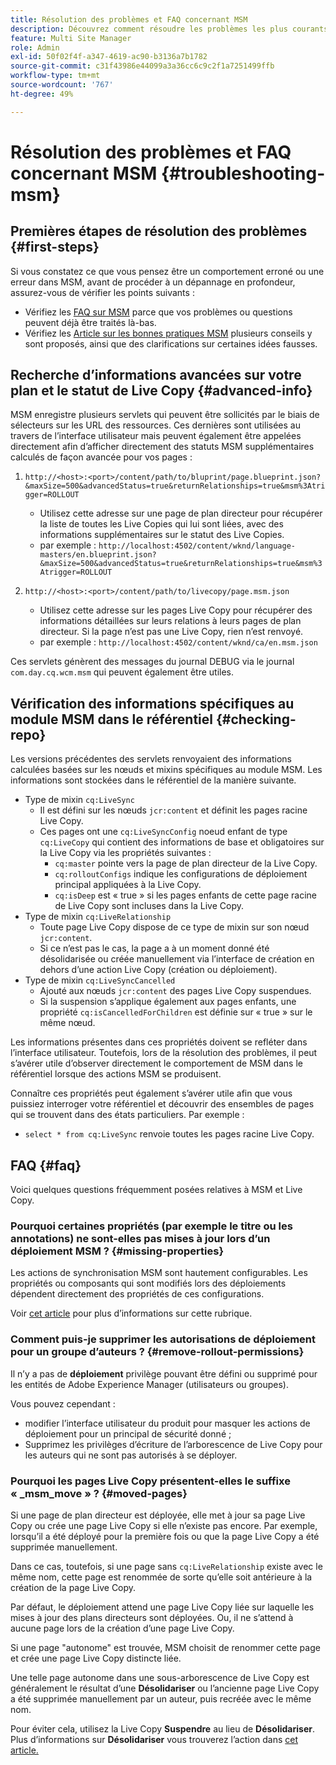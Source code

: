 ```yaml
---
title: Résolution des problèmes et FAQ concernant MSM
description: Découvrez comment résoudre les problèmes les plus courants liés à MSM et obtenir des réponses aux questions les plus courantes relatives à MSM.
feature: Multi Site Manager
role: Admin
exl-id: 50f02f4f-a347-4619-ac90-b3136a7b1782
source-git-commit: c31f43986e44099a3a36cc6c9c2f1a7251499ffb
workflow-type: tm+mt
source-wordcount: '767'
ht-degree: 49%

---
```


# Résolution des problèmes et FAQ concernant MSM {#troubleshooting-msm}

## Premières étapes de résolution des problèmes {#first-steps}

Si vous constatez ce que vous pensez être un comportement erroné ou une erreur dans MSM, avant de procéder à un dépannage en profondeur, assurez-vous de vérifier les points suivants :

* Vérifiez les [FAQ sur MSM](#faq) parce que vos problèmes ou questions peuvent déjà être traités là-bas.
* Vérifiez les [Article sur les bonnes pratiques MSM](best-practices.md) plusieurs conseils y sont proposés, ainsi que des clarifications sur certaines idées fausses.

## Recherche d’informations avancées sur votre plan et le statut de Live Copy {#advanced-info}

MSM enregistre plusieurs servlets qui peuvent être sollicités par le biais de sélecteurs sur les URL des ressources. Ces dernières sont utilisées au travers de l’interface utilisateur mais peuvent également être appelées directement afin d’afficher directement des statuts MSM supplémentaires calculés de façon avancée pour vos pages :

1. `http://<host>:<port>/content/path/to/bluprint/page.blueprint.json?&maxSize=500&advancedStatus=true&returnRelationships=true&msm%3Atrigger=ROLLOUT`
   * Utilisez cette adresse sur une page de plan directeur pour récupérer la liste de toutes les Live Copies qui lui sont liées, avec des informations supplémentaires sur le statut des Live Copies.
   * par exemple :
     `http://localhost:4502/content/wknd/language-masters/en.blueprint.json?&maxSize=500&advancedStatus=true&returnRelationships=true&msm%3Atrigger=ROLLOUT`

1. `http://<host>:<port>/content/path/to/livecopy/page.msm.json`
   * Utilisez cette adresse sur les pages Live Copy pour récupérer des informations détaillées sur leurs relations à leurs pages de plan directeur. Si la page n’est pas une Live Copy, rien n’est renvoyé.
   * par exemple :
     `http://localhost:4502/content/wknd/ca/en.msm.json`

Ces servlets génèrent des messages du journal DEBUG via le journal `com.day.cq.wcm.msm` qui peuvent également être utiles.

## Vérification des informations spécifiques au module MSM dans le référentiel {#checking-repo}

Les versions précédentes des servlets renvoyaient des informations calculées basées sur les nœuds et mixins spécifiques au module MSM. Les informations sont stockées dans le référentiel de la manière suivante.

* Type de mixin `cq:LiveSync`
   * Il est défini sur les nœuds `jcr:content` et définit les pages racine Live Copy.
   * Ces pages ont une `cq:LiveSyncConfig` noeud enfant de type `cq:LiveCopy` qui contient des informations de base et obligatoires sur la Live Copy via les propriétés suivantes :
      * `cq:master` pointe vers la page de plan directeur de la Live Copy.
      * `cq:rolloutConfigs` indique les configurations de déploiement principal appliquées à la Live Copy.
      * `cq:isDeep` est « true » si les pages enfants de cette page racine de Live Copy sont incluses dans la Live Copy.
* Type de mixin `cq:LiveRelationship`
   * Toute page Live Copy dispose de ce type de mixin sur son nœud `jcr:content`.
   * Si ce n’est pas le cas, la page a à un moment donné été désolidarisée ou créée manuellement via l’interface de création en dehors d’une action Live Copy (création ou déploiement).
* Type de mixin `cq:LiveSyncCancelled`
   * Ajouté aux nœuds `jcr:content` des pages Live Copy suspendues.
   * Si la suspension s’applique également aux pages enfants, une propriété `cq:isCancelledForChildren` est définie sur « true » sur le même nœud.

Les informations présentes dans ces propriétés doivent se refléter dans l’interface utilisateur. Toutefois, lors de la résolution des problèmes, il peut s’avérer utile d’observer directement le comportement de MSM dans le référentiel lorsque des actions MSM se produisent.

Connaître ces propriétés peut également s’avérer utile afin que vous puissiez interroger votre référentiel et découvrir des ensembles de pages qui se trouvent dans des états particuliers. Par exemple :

* `select * from cq:LiveSync` renvoie toutes les pages racine Live Copy.

## FAQ {#faq}

Voici quelques questions fréquemment posées relatives à MSM et Live Copy.

### Pourquoi certaines propriétés (par exemple le titre ou les annotations) ne sont-elles pas mises à jour lors d’un déploiement MSM ? {#missing-properties}

Les actions de synchronisation MSM sont hautement configurables. Les propriétés ou composants qui sont modifiés lors des déploiements dépendent directement des propriétés de ces configurations.

Voir [cet article](best-practices.md) pour plus d’informations sur cette rubrique.

### Comment puis-je supprimer les autorisations de déploiement pour un groupe d’auteurs ?  {#remove-rollout-permissions}

Il n’y a pas de **déploiement** privilège pouvant être défini ou supprimé pour les entités de Adobe Experience Manager (utilisateurs ou groupes).

Vous pouvez cependant :

* modifier l’interface utilisateur du produit pour masquer les actions de déploiement pour un principal de sécurité donné ;
* Supprimez les privilèges d’écriture de l’arborescence de Live Copy pour les auteurs qui ne sont pas autorisés à se déployer.

### Pourquoi les pages Live Copy présentent-elles le suffixe « _msm_move » ?  {#moved-pages}

Si une page de plan directeur est déployée, elle met à jour sa page Live Copy ou crée une page Live Copy si elle n’existe pas encore. Par exemple, lorsqu’il a été déployé pour la première fois ou que la page Live Copy a été supprimée manuellement.

Dans ce cas, toutefois, si une page sans `cq:LiveRelationship` existe avec le même nom, cette page est renommée de sorte qu’elle soit antérieure à la création de la page Live Copy.

Par défaut, le déploiement attend une page Live Copy liée sur laquelle les mises à jour des plans directeurs sont déployées. Ou, il ne s’attend à aucune page lors de la création d’une page Live Copy.

Si une page &quot;autonome&quot; est trouvée, MSM choisit de renommer cette page et crée une page Live Copy distincte liée.

Une telle page autonome dans une sous-arborescence de Live Copy est généralement le résultat d’une **Désolidariser** ou l’ancienne page Live Copy a été supprimée manuellement par un auteur, puis recréée avec le même nom.

Pour éviter cela, utilisez la Live Copy **Suspendre** au lieu de **Désolidariser**. Plus d’informations sur **Désolidariser** vous trouverez l’action dans [cet article.](creating-live-copies.md)
